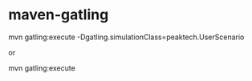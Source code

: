 # maven-gatling

mvn gatling:execute -Dgatling.simulationClass=peaktech.UserScenario

or

mvn gatling:execute